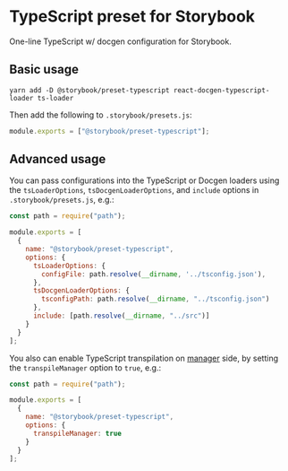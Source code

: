 # TypeScript preset for Storybook

One-line TypeScript w/ docgen configuration for Storybook.

## Basic usage

```
yarn add -D @storybook/preset-typescript react-docgen-typescript-loader ts-loader
```

Then add the following to `.storybook/presets.js`:

```js
module.exports = ["@storybook/preset-typescript"];
```

## Advanced usage

You can pass configurations into the TypeScript or Docgen loaders using the `tsLoaderOptions`, `tsDocgenLoaderOptions`, and `include` options in `.storybook/presets.js`, e.g.:

```js
const path = require("path");

module.exports = [
  {
    name: "@storybook/preset-typescript",
    options: {
      tsLoaderOptions: {
        configFile: path.resolve(__dirname, '../tsconfig.json'),
      },
      tsDocgenLoaderOptions: {
        tsconfigPath: path.resolve(__dirname, "../tsconfig.json")
      },
      include: [path.resolve(__dirname, "../src")]
    }
  }
];
```

You also can enable TypeScript transpilation on [manager](https://storybook.js.org/docs/addons/writing-addons/) side, by setting the `transpileManager` option to `true`, e.g.:

```js
const path = require("path");

module.exports = [
  {
    name: "@storybook/preset-typescript",
    options: {
      transpileManager: true
    }
  }
];
